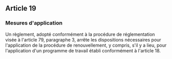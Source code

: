 ## Article 19

### Mesures d'application

Un règlement, adopté conformément à la procédure de réglementation visée à l'article 79, paragraphe 3, arrête les dispositions nécessaires pour l'application de la procédure de renouvellement, y compris, s'il y a lieu, pour l'application d'un programme de travail établi conformément à l'article 18.